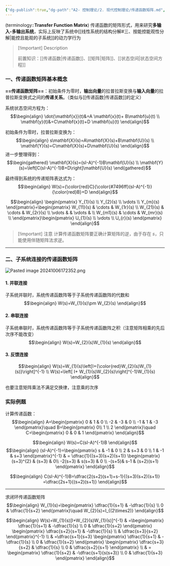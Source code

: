 ```yaml
---
{"dg-publish":true,"dg-path":"A2- 控制理论/2. 现代控制理论/传递函数矩阵.md","permalink":"/A2- 控制理论/2. 现代控制理论/传递函数矩阵/","dgPassFrontmatter":true,"noteIcon":"","created":"2024-10-08T22:50:19.932+08:00","updated":"2025-08-02T10:36:28.525+08:00"}
---
```



(terminology::**Transfer Function Matrix**)
传递函数的矩阵形式，用来研究**多输入-多输出系统**，实际上反映了系统中[[线性系统的结构分解#三、按能控能观性分解\|能控且能观的子系统]]的动力学行为

>[!important] Description
>
>前置知识：[[传递函数\|传递函数]]、[[矩阵\|矩阵]]、[[状态空间\|状态空间方程]]

### 一、传递函数矩阵基本概念
**==传递函数矩阵==**：初始条件为零时，**输出向量**的拉普拉斯变换与**输入向量**的拉普拉斯变换式之间的**传递关系**。（类似与[[传递函数\|传递函数]]的定义）

系统状态空间方程为：
$$\begin{align}
\dot{\mathbf{x}}(t)&=A \mathbf{x}(t)+ B\mathbf{u}(t) \\
\mathbf{y}(t)&=C\mathbf{x}(t)+D \mathbf{u}(t)
\end{align}$$

初始条件为零时，拉普拉斯变换为：
$$\begin{align}
s\mathbf{X}(s)=A\mathbf{X}(s)+B\mathbf{U}(s) \\
\mathbf{Y}(s)=C\mathbf{X}(s)+D\mathbf{U}(s)
\end{align}$$
进一步整理得到：
$$\begin{gathered}
\mathbf{X}(s)=(sI-A)^{-1}B\mathbf{U}(s) \\
\mathbf{Y}(s)=\left[C(sI-A)^{-1}B+D\right]\mathbf{U}(s)
\end{gathered}$$

最终得到系统的传递矩阵表达式为：
$$\begin{align}
W(s)={\color{red}C}{\color{#7496ff}(sI-A)^{-1}}{\color{red}B}+D
\end{align}$$

$$\begin{align}
\begin{pmatrix}
Y_{1}(s) \\
Y_{2}(s) \\
\vdots \\
Y_{m}(s)
\end{pmatrix}=\begin{pmatrix}
 W_{11}(s) &  \cdots & W_{1r}(s) \\
 W_{21}(s) &  \cdots & W_{2r}(s) \\
\vdots    &  & \vdots  &  \\
 W_{m1}(s) &  \cdots & W_{mr}(s) \\
\end{pmatrix}\begin{pmatrix}
U_{1}(s) \\
\vdots \\
U_{r}(s)
\end{pmatrix}
\end{align}$$

> [!important] 注意
> 计算传递函数矩阵要正确计算矩阵的逆，由于存在 $s$，只能使用伴随矩阵法求逆。

***
### 二、子系统连接的传递函数矩阵

![Pasted image 20241006172352.png](/img/user/Photo%20Resources/Pasted%20image%2020241006172352.png)

#### 1. 并联连接
子系统并联时，系统传递函数阵等于子系统传递函数阵的代数和
$$\begin{align}
W(s)=W_{1}(s)\pm W_{2}(s)
\end{align}$$
#### 2. 串联连接
子系统串联时，系统传递函数阵等于子系统传递函数阵之积（注意矩阵相乘的先后次序不能改变）
$$\begin{align}
W(s)=W_{2}(s)W_{1}(s)
\end{align}$$
#### 3. 反馈连接
$$\begin{align}
W(s)=W_{1}(s)\left[I+{\color{red}W_{2}(s)W_{1}(s)}\right]^{-1} \\
W(s)=\left[ I+ W_{1}(s)W_{2}(s)\right]^{-1}W_{1}(s)
\end{align}$$

也要注意矩阵乘法不满足交换律，注意乘的次序


### 实际例题
计算传递函数：
$$\begin{align}
A=\begin{pmatrix}
0  & 1  & 0 \\
-2 & -3 & 0 \\
-1 & 1 & -3
\end{pmatrix}\quad B=\begin{pmatrix}
0\\ 1 \\ 2
\end{pmatrix}\quad  C=\begin{pmatrix}
0 & 0  & 1
\end{pmatrix}
\end{align}$$

$$\begin{align}
W(s)=C(sI-A)^{-1}B
\end{align}$$
$$\begin{align}
(sI-A)^{-1}=\begin{pmatrix}
s & -1 & 0 \\
2 & s+3 & 0 \\
1 & -1 & s+3
\end{pmatrix}^{-1} & = \dfrac{1}{(s+3)(s+2)(s+1)} \begin{pmatrix}
(s+3)^{2} & (s+3) &  0\\
-2(s+3) & s(s+3) & 0 \\
 -(s+5)& s-1 & (s+2)(s+1)
\end{pmatrix}
\end{align}$$

$$\begin{align}
C(sI-A)^{-1}B=\dfrac{2(s+2)(s+1)+s-1}{(s+3)(s+2)(s+1)} =\dfrac{2s+1}{(s+2)(s+1)}
\end{align}$$

***
求闭环传递函数矩阵
$$\begin{align}
W_{1}(s)=\begin{pmatrix}
\dfrac{1}{s+1} & -\dfrac{1}{s} \\
0 & \dfrac{1}{s+2}
\end{pmatrix}\quad W_{2}(s)=I_{(2\times2)}
\end{align}$$

$$\begin{align}
W(s)=W_{1}(s)[I+W_{2}(s)W_{1}(s)]^{-1} & =\begin{pmatrix}
\dfrac{1}{s+1} & -\dfrac{1}{s} \\
0 & \dfrac{1}{s+2}
\end{pmatrix} \begin{pmatrix}
\dfrac{s+2}{s+1} &  -\dfrac{1}{s} \\
 & \dfrac{s+3}{s+2}
\end{pmatrix}^{-1} \\
 & =\dfrac{s+1}{s+3} \begin{pmatrix}
\dfrac{1}{s+1} & -\dfrac{1}{s} \\
0 & \dfrac{1}{s+2}
\end{pmatrix} \begin{pmatrix}
\dfrac{s+3}{s+2} & \dfrac{1}{s} \\
 0 & \dfrac{s+2}{s+1}
\end{pmatrix} \\
 & = \begin{pmatrix}
\dfrac{1}{s+2} & -\dfrac{s+1}{s(s+3)} \\
0 &  \dfrac{1}{s+3}
\end{pmatrix}
\end{align}$$